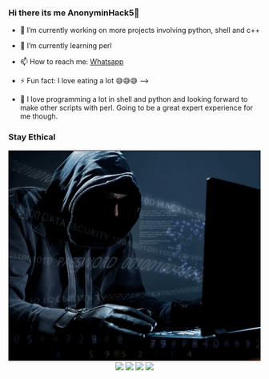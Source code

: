### Hi there its me AnonyminHack5👋

- 🔭 I’m currently working on more projects involving python, shell and c++
- 🌱 I’m currently learning perl 
- 📫 How to reach me: <a href="https://wa.me/+2349033677589?text=Hi+AnonyminHack5+I+am ">Whatsapp</a>
- ⚡ Fun fact: I love eating a lot 😅😅😅
-->

- 💠 I love programming a lot in shell and python and looking forward to make other scripts with perl. Going to be a great expert experience for me though.

### Stay Ethical
<img src="https://github.com/TermuxHackz/termuxhackz/blob/master/hacker_uGThpFPb.gif"/>


<center>
<img src="https://img.shields.io/badge/Author-AnonyminHack5-green"/> 
<img src="https://img.shields.io/badge/Repo-TermuxHackz-blue"/>
<img src="https://img.shields.io/badge/Followers-538%F0%9F%94%A5-orange"/>
<img src="https://img.shields.io/badge/Total%20Stars-83-lightgrey"/>
</center>
